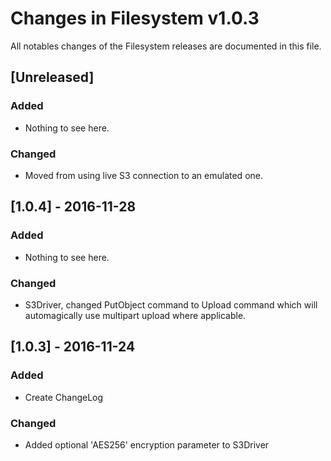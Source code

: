 # Changes in Filesystem v1.0.3
All notables changes of the Filesystem releases are documented in this file.

## [Unreleased]
### Added
- Nothing to see here.

### Changed
- Moved from using live S3 connection to an emulated one.

## [1.0.4] - 2016-11-28
### Added
- Nothing to see here.

### Changed
- S3Driver, changed PutObject command to Upload command which will automagically
 use multipart upload where applicable.

## [1.0.3] - 2016-11-24
### Added
- Create ChangeLog 

### Changed
- Added optional 'AES256' encryption parameter to S3Driver